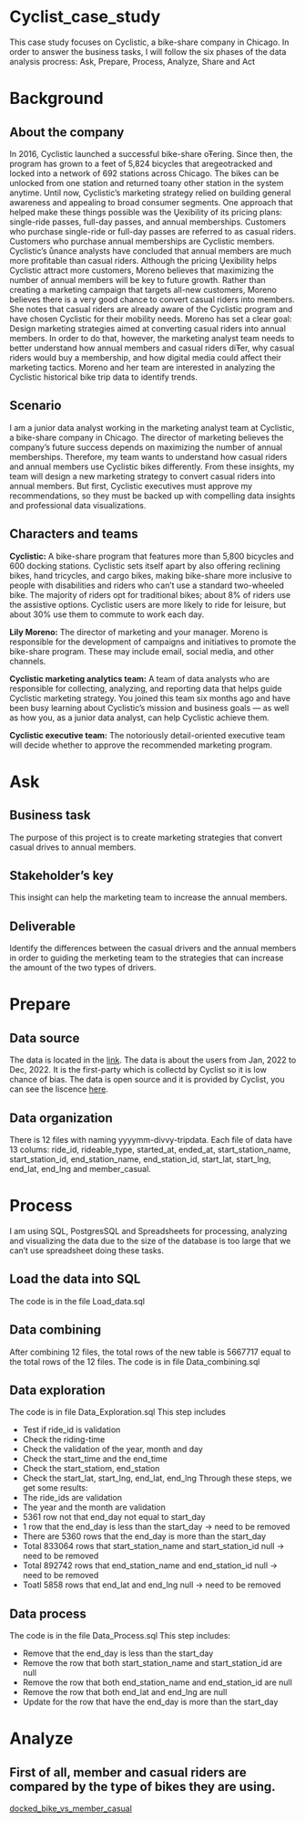# Cyclist_case_study
This case study focuses on Cyclistic, a bike-share company in Chicago. In order to answer the business tasks, I will follow the six phases of the data analysis procress: Ask, Prepare, Process, Analyze, Share and Act
# Background
## About the company
In 2016, Cyclistic launched a successful bike-share oŦering. Since then, the program has grown to a feet of 5,824 bicycles that aregeotracked and locked into a network of 692 stations across Chicago. The bikes can be unlocked from one station and returned toany other station in the system anytime. Until now, Cyclistic’s marketing strategy relied on building general awareness and appealing to broad consumer segments. One approach that helped make these things possible was the Ųexibility of its pricing plans: single-ride passes, full-day passes, and annual memberships. Customers who purchase single-ride or full-day passes are referred to as casual riders. Customers who purchase annual memberships are Cyclistic members. Cyclistic’s ůnance analysts have concluded that annual members are much more profitable than casual riders. Although the pricing Ųexibility helps Cyclistic attract more customers, Moreno believes that maximizing the number of annual members will be key to future growth. Rather than creating a marketing campaign that targets all-new customers, Moreno believes there is a very good chance to convert casual riders into members. She notes that casual riders are already aware of the Cyclistic program and have chosen Cyclistic for their mobility needs. Moreno has set a clear goal: Design marketing strategies aimed at converting casual riders into annual members. In order to do that, however, the marketing analyst team needs to better understand how annual members and casual riders diŦer, why casual
riders would buy a membership, and how digital media could affect their marketing tactics. Moreno and her team are interested in analyzing the Cyclistic historical bike trip data to identify trends.
## Scenario
I am a junior data analyst working in the marketing analyst team at Cyclistic, a bike-share company in Chicago. The director of marketing believes the company’s future success depends on maximizing the number of annual memberships. Therefore, my team wants to understand how casual riders and annual members use Cyclistic bikes differently. From these insights, my team will
design a new marketing strategy to convert casual riders into annual members. But first, Cyclistic executives must approve my recommendations, so they must be backed up with compelling data insights and professional data visualizations.
## Characters and teams
**Cyclistic:** A bike-share program that features more than 5,800 bicycles and 600 docking stations. Cyclistic sets itself apart by also offering reclining bikes, hand tricycles, and cargo bikes, making bike-share more inclusive to people with disabilities and riders who can’t use a standard two-wheeled bike. The majority of riders opt for traditional bikes; about 8% of riders use the assistive options. Cyclistic users are more likely to ride for leisure, but about 30% use them to commute to work each day.

**Lily Moreno:** The director of marketing and your manager. Moreno is responsible for the development of campaigns and initiatives to promote the bike-share program. These may include email, social media, and other channels.

**Cyclistic marketing analytics team:** A team of data analysts who are responsible for collecting, analyzing, and reporting data that helps guide Cyclistic marketing strategy. You joined this team six months ago and have been busy learning about Cyclistic’s mission and business goals — as well as how you, as a junior data analyst, can help Cyclistic achieve them.

**Cyclistic executive team:** The notoriously detail-oriented executive team will decide whether to approve the recommended marketing program.
# Ask
## Business task
The purpose of this project is to create marketing strategies that convert casual drives to annual members.
## Stakeholder’s key
This insight can help the marketing team to increase the annual members.
## Deliverable
Identify the differences between the casual drivers and the annual members in order to guiding the merketing team to the strategies that can increase the amount of the two types of drivers.
# Prepare
## Data source
The data is located in the [link](https://divvy-tripdata.s3.amazonaws.com/index.html). The data is about the users from Jan, 2022 to Dec, 2022. It is the first-party which is collectd by Cyclist so it is low chance of bias. The data is open source and it is provided by Cyclist, you can see the liscence [here](https://divvybikes.com/data-license-agreement).
## Data organization
There is 12 files with naming yyyymm-divvy-tripdata. Each file of data have 13 colums: ride_id, rideable_type, started_at, ended_at, start_station_name, start_station_id, end_station_name, end_station_id, start_lat, start_lng, end_lat, end_lng and member_casual.
# Process
I am using SQL, PostgresSQL and Spreadsheets for processing, analyzing and visualizing the data due to the size of the database is too large that we can’t use spreadsheet doing these tasks.
## Load the data into SQL
The code is in the file Load_data.sql
## Data combining
After combining 12 files, the total rows of the new table is 5667717 equal to the total rows of the 12 files.
The code is in file Data_combining.sql
## Data exploration
The code is in file Data_Exploration.sql
This step includes 
* Test if ride_id is validation
* Check the riding-time
* Check the validation of the year, month and day
* Check the start_time and the end_time
* Check the start_statiom, end_station
* Check the start_lat, start_lng, end_lat, end_lng
Through these steps, we get some results:
* The ride_ids are validation
* The year and the month are validation
* 5361 row not that end_day not equal to start_day
* 1 row that the end_day is less than the start_day -> need to be removed
* There are 5360 rows that the end_day is more than the start_day
* Total 833064 rows that start_station_name and start_station_id null -> need to be removed
* Total 892742 rows that end_station_name and end_station_id null -> need to be removed
* Toatl 5858 rows that end_lat and end_lng null -> need to be removed
## Data process
The code is in the file Data_Process.sql
This step includes:
* Remove that the end_day is less than the start_day
* Remove the row that both start_station_name and start_station_id are null
* Remove the row that both end_station_name and end_station_id are null
* Remove the row that both end_lat and end_lng are null
* Update for the row that have the end_day is more than the start_day
# Analyze
## First of all, member and casual riders are compared by the type of bikes they are using.
[docked_bike_vs_member_casual](https://scontent.fsgn5-8.fna.fbcdn.net/v/t1.15752-9/381508155_295497883114203_6790646712262889420_n.png?_nc_cat=100&ccb=1-7&_nc_sid=ae9488&_nc_ohc=hSzFo1zZvlcAX_2xBvA&_nc_ht=scontent.fsgn5-8.fna&_nc_e2o=s&oh=03_AdR_m-zcs7VptSc0ei0P-hv2STxNaXcAMCh8w6Pwrk_5zQ&oe=6537AC80)



